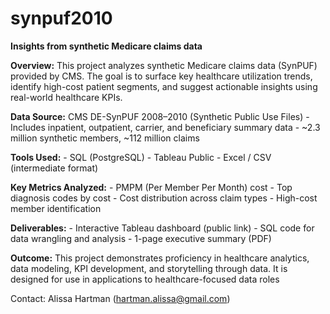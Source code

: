 # synpuf2010
**Insights from synthetic Medicare claims data**


**Overview:** This project analyzes synthetic Medicare claims data (SynPUF) provided by CMS. The goal is to surface key healthcare utilization trends, identify high-cost patient segments, and suggest actionable insights using real-world healthcare KPIs.

**Data Source:** CMS DE-SynPUF 2008–2010 (Synthetic Public Use Files) - Includes inpatient, outpatient, carrier, and beneficiary summary data - ~2.3 million synthetic members, ~112 million claims

**Tools Used:** - SQL (PostgreSQL) - Tableau Public - Excel / CSV (intermediate format)

**Key Metrics Analyzed:** - PMPM (Per Member Per Month) cost - Top diagnosis codes by cost - Cost distribution across claim types - High-cost member identification

**Deliverables:** - Interactive Tableau dashboard (public link) - SQL code for data wrangling and analysis - 1-page executive summary (PDF)

**Outcome:** This project demonstrates proficiency in healthcare analytics, data modeling, KPI development, and storytelling through data. It is designed for use in applications to healthcare-focused data roles



Contact: Alissa Hartman (hartman.alissa@gmail.com)
